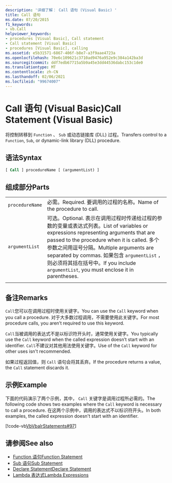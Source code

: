 ```yaml
---
description: '详细了解： Call 语句 (Visual Basic) '
title: Call 语句
ms.date: 07/20/2015
f1_keywords:
- vb.Call
helpviewer_keywords:
- procedures [Visual Basic], Call statement
- Call statement [Visual Basic]
- procedures [Visual Basic], calling
ms.assetid: e5b31571-6867-406f-b8e7-a3f9aae4723a
ms.openlocfilehash: 70e6c109621c3710ad9476a952e9c384a142ba3d
ms.sourcegitcommit: ddf7edb67715a5b9a45e3dd44536dabc153c1de0
ms.translationtype: MT
ms.contentlocale: zh-CN
ms.lasthandoff: 02/06/2021
ms.locfileid: "99674007"
---
```

# <a name="call-statement-visual-basic"></a><span data-ttu-id="5390e-103">Call 语句 (Visual Basic)</span><span class="sxs-lookup"><span data-stu-id="5390e-103">Call Statement (Visual Basic)</span></span>

<span data-ttu-id="5390e-104">将控制转移到 `Function` 、 `Sub` 或动态链接库 (DLL) 过程。</span><span class="sxs-lookup"><span data-stu-id="5390e-104">Transfers control to a `Function`, `Sub`, or dynamic-link library (DLL) procedure.</span></span>  
  
## <a name="syntax"></a><span data-ttu-id="5390e-105">语法</span><span class="sxs-lookup"><span data-stu-id="5390e-105">Syntax</span></span>  
  
```vb  
[ Call ] procedureName [ (argumentList) ]  
```  
  
## <a name="parts"></a><span data-ttu-id="5390e-106">组成部分</span><span class="sxs-lookup"><span data-stu-id="5390e-106">Parts</span></span>  

|||
|---|---|
|`procedureName`|<span data-ttu-id="5390e-107">必需。</span><span class="sxs-lookup"><span data-stu-id="5390e-107">Required.</span></span> <span data-ttu-id="5390e-108">要调用的过程的名称。</span><span class="sxs-lookup"><span data-stu-id="5390e-108">Name of the procedure to call.</span></span>|
|`argumentList`|<span data-ttu-id="5390e-109">可选。</span><span class="sxs-lookup"><span data-stu-id="5390e-109">Optional.</span></span> <span data-ttu-id="5390e-110">表示在调用过程时传递给过程的参数的变量或表达式列表。</span><span class="sxs-lookup"><span data-stu-id="5390e-110">List of variables or expressions representing arguments that are passed to the procedure when it is called.</span></span> <span data-ttu-id="5390e-111">多个参数之间用逗号分隔。</span><span class="sxs-lookup"><span data-stu-id="5390e-111">Multiple arguments are separated by commas.</span></span> <span data-ttu-id="5390e-112">如果包含 `argumentList` ，则必须将其括在括号中。</span><span class="sxs-lookup"><span data-stu-id="5390e-112">If you include `argumentList`, you must enclose it in parentheses.</span></span>|
|||
  
## <a name="remarks"></a><span data-ttu-id="5390e-113">备注</span><span class="sxs-lookup"><span data-stu-id="5390e-113">Remarks</span></span>

 <span data-ttu-id="5390e-114">`Call`您可以在调用过程时使用关键字。</span><span class="sxs-lookup"><span data-stu-id="5390e-114">You can use the `Call` keyword when you call a procedure.</span></span> <span data-ttu-id="5390e-115">对于大多数过程调用，不需要使用此关键字。</span><span class="sxs-lookup"><span data-stu-id="5390e-115">For most procedure calls, you aren’t required to use this  keyword.</span></span>

 <span data-ttu-id="5390e-116">`Call`当被调用的表达式不是以标识符开头时，通常使用关键字。</span><span class="sxs-lookup"><span data-stu-id="5390e-116">You typically use the `Call` keyword when the called expression doesn’t start with an identifier.</span></span> <span data-ttu-id="5390e-117">`Call`不建议对其他用法使用关键字。</span><span class="sxs-lookup"><span data-stu-id="5390e-117">Use of the `Call` keyword for other uses isn't recommended.</span></span>

 <span data-ttu-id="5390e-118">如果过程返回值，则 `Call` 语句会将其丢弃。</span><span class="sxs-lookup"><span data-stu-id="5390e-118">If the procedure returns a value, the `Call` statement discards it.</span></span>

## <a name="example"></a><span data-ttu-id="5390e-119">示例</span><span class="sxs-lookup"><span data-stu-id="5390e-119">Example</span></span>

 <span data-ttu-id="5390e-120">下面的代码演示了两个示例，其中， `Call` 关键字是调用过程所必需的。</span><span class="sxs-lookup"><span data-stu-id="5390e-120">The following code shows two examples where the `Call` keyword is necessary to call a procedure.</span></span> <span data-ttu-id="5390e-121">在这两个示例中，调用的表达式不以标识符开头。</span><span class="sxs-lookup"><span data-stu-id="5390e-121">In both examples, the called expression doesn't start with an identifier.</span></span>

 [!code-vb[VbVbalrStatements#97](~/samples/snippets/visualbasic/VS_Snippets_VBCSharp/VbVbalrStatements/VB/Class1.vb#97)]  
  
## <a name="see-also"></a><span data-ttu-id="5390e-122">请参阅</span><span class="sxs-lookup"><span data-stu-id="5390e-122">See also</span></span>

- [<span data-ttu-id="5390e-123">Function 语句</span><span class="sxs-lookup"><span data-stu-id="5390e-123">Function Statement</span></span>](function-statement.md)
- [<span data-ttu-id="5390e-124">Sub 语句</span><span class="sxs-lookup"><span data-stu-id="5390e-124">Sub Statement</span></span>](sub-statement.md)
- [<span data-ttu-id="5390e-125">Declare Statement</span><span class="sxs-lookup"><span data-stu-id="5390e-125">Declare Statement</span></span>](declare-statement.md)
- [<span data-ttu-id="5390e-126">Lambda 表达式</span><span class="sxs-lookup"><span data-stu-id="5390e-126">Lambda Expressions</span></span>](../../programming-guide/language-features/procedures/lambda-expressions.md)
